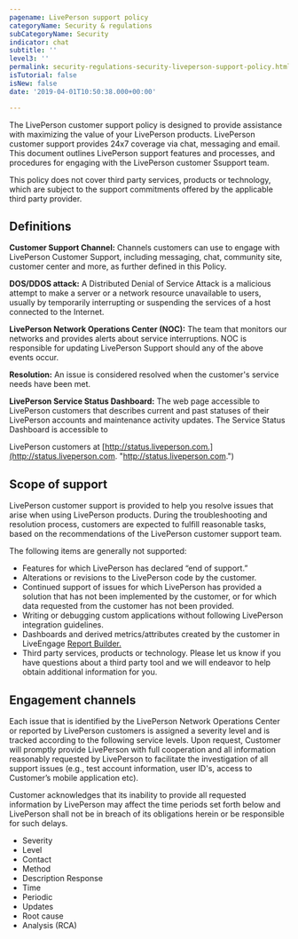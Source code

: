 ```yaml
---
pagename: LivePerson support policy
categoryName: Security & regulations
subCategoryName: Security
indicator: chat
subtitle: ''
level3: ''
permalink: security-regulations-security-liveperson-support-policy.html
isTutorial: false
isNew: false
date: '2019-04-01T10:50:38.000+00:00'

---
```

The LivePerson customer support policy is designed to provide assistance with maximizing the value of your LivePerson products. LivePerson customer support provides 24x7 coverage via chat, messaging and email. This document outlines LivePerson support features and processes, and procedures for engaging with the LivePerson customer Ssupport team.

This policy does not cover third party services, products or technology, which are subject to the support commitments offered by the applicable third party provider.

## Definitions

**Customer Support Channel:** Channels customers can use to engage with LivePerson Customer Support, including messaging, chat, community site, customer center and more, as further defined in this Policy.

**DOS/DDOS attack:** A Distributed Denial of Service Attack is a malicious attempt to make a server or a network resource unavailable to users, usually by temporarily interrupting or suspending the services of a host connected to the Internet.

**LivePerson Network Operations Center (NOC):** The team that monitors our networks and provides alerts about service interruptions. NOC is responsible for updating LivePerson Support should any of the above events occur.

**Resolution:** An issue is considered resolved when the customer's service needs have been met.

**LivePerson Service Status Dashboard:** The web page accessible to LivePerson customers that describes current and past statuses of their LivePerson accounts and maintenance activity updates. The Service Status Dashboard is accessible to

LivePerson customers at [http://status.liveperson.com.](http://status.liveperson.com. "http://status.liveperson.com.")

## Scope of support

LivePerson customer support is provided to help you resolve issues that arise when using LivePerson products. During the troubleshooting and resolution process, customers are expected to fulfill reasonable tasks, based on the recommendations of the LivePerson customer support team.

The following items are generally not supported:

* Features for which LivePerson has declared “end of support.”
* Alterations or revisions to the LivePerson code by the customer.
* Continued support of issues for which LivePerson has provided a solution that has not been implemented by the customer, or for which data requested from the customer has not been provided.
* Writing or debugging custom applications without following LivePerson integration guidelines.
* Dashboards and derived metrics/attributes created by the customer in LiveEngage [Report Builder.](data-reporting-report-builder-report-builder-overview.html)
* Third party services, products or technology. Please let us know if you have questions about a third party tool and we will endeavor to help obtain additional information for you.

## Engagement channels

Each issue that is identified by the LivePerson Network Operations Center or reported by LivePerson customers is assigned a severity level and is tracked according to the following service levels. Upon request, Customer will promptly provide LivePerson with full cooperation and all information reasonably requested by LivePerson to facilitate the investigation of all support issues (e.g., test account information, user ID's, access to Customer’s mobile application etc).

Customer acknowledges that its inability to provide all requested information by LivePerson may affect the time periods set forth below and LivePerson shall not be in breach of its obligations herein or be responsible for such delays.

* Severity
* Level
* Contact
* Method
* Description Response
* Time
* Periodic
* Updates
* Root cause
* Analysis (RCA)